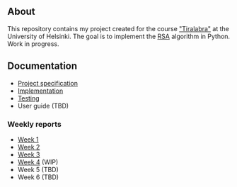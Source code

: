 ## About

This repository contains my project created for the course ["Tiralabra"](https://tiralabra.github.io/2022_p1/index) at the University of Helsinki. The goal is to implement the [RSA](https://en.wikipedia.org/wiki/RSA_(cryptosystem)) algorithm in Python. Work in progress.

## Documentation

- [Project specification](documentation/specification.md)
- [Implementation](documentation/implementation.md)
- [Testing](documentation/testing.md)
- User guide (TBD)

### Weekly reports

- [Week 1](documentation/reports/week1.md)
- [Week 2](documentation/reports/week2.md)
- [Week 3](documentation/reports/week3.md)
- [Week 4](documentation/reports/week4.md) (WIP)
- Week 5 (TBD)
- Week 6 (TBD)
